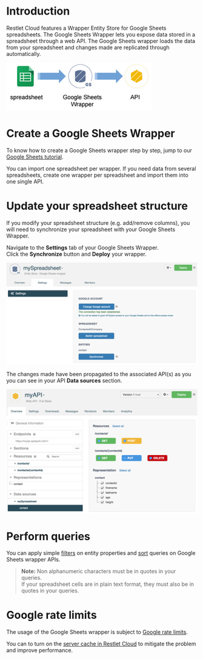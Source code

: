 # Introduction

Restlet Cloud features a Wrapper Entity Store for Google Sheets spreadsheets. The Google Sheets Wrapper lets you expose data stored in a spreadsheet through a web API. The Google Sheets wrapper loads the data from your spreadsheet and changes made are replicated through automatically.

![GSheet to wrapper](images/gsheet-to-wrapper.jpg "GSheet to wrapper")

# Create a Google Sheets Wrapper

To know how to create a Google Sheets wrapper step by step, jump to our [Google Sheets tutorial](/tutorials/turn-spreadsheet-to-api "Google Sheets tutorial").

You can import one spreadsheet per wrapper. If you need data from several spreadsheets, create one wrapper per spreadsheet and import them into one single API.

# Update your spreadsheet structure

If you modify your spreadsheet structure (e.g. add/remove columns), you will need to synchronize your spreadsheet with your Google Sheets Wrapper.

Navigate to the **Settings** tab of your Google Sheets Wrapper.  
Click the **Synchronize** button and **Deploy** your wrapper.

![Synchronize](images/synchro-button.jpg "Synchronize")

The changes made have been propagated to the associated API(s) as you you can see in your API **Data sources** section.

![Data sources](images/gsheet-data-sources-section.jpg "Data sources")

# Perform queries

You can apply simple [filters](/documentation/cloud/guide/publish/publish/invocation#filter "filters") on entity properties and [sort](/documentation/cloud/guide/publish/publish/invocation#sort "sort") queries on Google Sheets wrapper APIs.

>**Note:** Non alphanumeric characters must be in quotes in your queries.  
>If your spreadsheet cells are in plain text format, they must also be in quotes in your queries.


# Google rate limits

The usage of the Google Sheets wrapper is subject to <a href="https://developers.google.com/apps-script/guides/services/quotas" target="_blank">Google rate limits</a>.

You can to turn on the [server cache in Restlet Cloud](/documentation/cloud/guide/publish/publish/invocation#configure-cache "server cache in Restlet Cloud") to mitigate the problem and improve performance.
